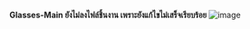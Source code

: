  **Glasses-Main ยังไม่ลงไฟล์ชิ้นงาน เพราะยังแก้ไขไม่เสร็จเรียบร้อย** 
![image](https://user-images.githubusercontent.com/32282316/188274988-84a87177-946f-466d-a158-d77741a8a048.png)
